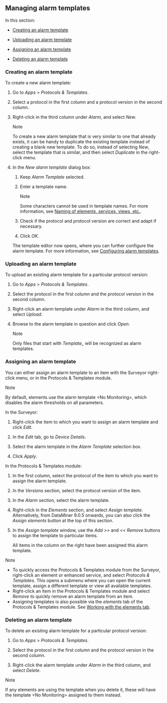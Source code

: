 ## Managing alarm templates

In this section:

- [Creating an alarm template](#creating-an-alarm-template)

- [Uploading an alarm template](#uploading-an-alarm-template)

- [Assigning an alarm template](#assigning-an-alarm-template)

- [Deleting an alarm template](#deleting-an-alarm-template)

### Creating an alarm template

To create a new alarm template:

1. Go to *Apps* > *Protocols & Templates*.

2. Select a protocol in the first column and a protocol version in the second column.

3. Right-click in the third column under *Alarm*, and select *New*.

    > [!NOTE]
    > To create a new alarm template that is very similar to one that already exists, it can be handy to duplicate the existing template instead of creating a blank new template. To do so, instead of selecting *New*, select the template that is similar, and then select *Duplicate* in the right-click menu.

4. In the *New alarm template* dialog box:

    1. Keep *Alarm Template* selected.

    2. Enter a template name.

        > [!NOTE]
        > Some characters cannot be used in template names. For more information, see [Naming of elements, services, views, etc.](../../part_7/NamingConventions/NamingConventions.md#naming-of-elements-services-views-etc).

    3. Check if the protocol and protocol version are correct and adapt if necessary.

    4. Click *OK*.

    The template editor now opens, where you can further configure the alarm template. For more information, see [Configuring alarm templates](Configuring_alarm_templates.md).

### Uploading an alarm template

To upload an existing alarm template for a particular protocol version:

1. Go to *Apps* > *Protocols & Templates*.

2. Select the protocol in the first column and the protocol version in the second column.

3. Right-click an alarm template under *Alarm* in the third column, and select *Upload*.

4. Browse to the alarm template in question and click *Open*.

    > [!NOTE]
    > Only files that start with *Template\_* will be recognized as alarm templates.

### Assigning an alarm template

You can either assign an alarm template to an item with the Surveyor right-click menu, or in the Protocols & Templates module.

> [!NOTE]
> By default, elements use the alarm template \<No Monitoring>, which disables the alarm thresholds on all parameters.

In the Surveyor:

1. Right-click the item to which you want to assign an alarm template and click *Edit*.

2. In the *Edit* tab, go to *Device Details*.

3. Select the alarm template in the *Alarm Template* selection box.

4. Click *Apply*.

In the Protocols & Templates module:

1. In the first column, select the protocol of the item to which you want to assign the alarm template.

2. In the *Versions* section, select the protocol version of the item.

3. In the *Alarm* section, select the alarm template.

4. Right-click in the *Elements* section, and select *Assign template*. Alternatively, from DataMiner 9.0.5 onwards, you can also click the *Assign elements* button at the top of this section.

5. In the *Assign template* window, use the *Add \>\>* and *\<\< Remove* buttons to assign the template to particular items.

    All items in the column on the right have been assigned this alarm template.

> [!NOTE]
> -  To quickly access the Protocols & Templates module from the Surveyor, right-click an element or enhanced service, and select *Protocols & Templates.* This opens a submenu where you can open the current template, assign a different template or view all available templates.
> -  Right-click an item in the Protocols & Templates module and select *Remove* to quickly remove an alarm template from an item.
> -  Assigning templates is also possible via the *elements* tab of the Protocols & Templates module. See [Working with the elements tab](Working_with_the_elements_tab.md).

### Deleting an alarm template

To delete an existing alarm template for a particular protocol version:

1. Go to *Apps* > *Protocols & Templates*.

2. Select the protocol in the first column and the protocol version in the second column.

3. Right-click the alarm template under *Alarm* in the third column, and select *Delete*.

> [!NOTE]
> If any elements are using the template when you delete it, these will have the template \<No Monitoring> assigned to them instead.
>
